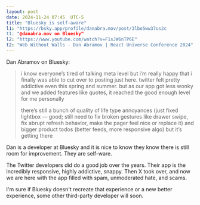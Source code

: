 ```yaml
---
layout: post
date: 2024-11-24 07:45  UTC-5
title: "Bluesky is self-aware"
l1: "https://bsky.app/profile/danabra.mov/post/3lbo5ww37us2c
t1: "@danabra.mov on Bluesky"
l2: "https://www.youtube.com/watch?v=F1sJW6nTP6E"
t2: "Web Without Walls - Dan Abramov | React Universe Conference 2024"
---
```


Dan Abramov on Bluesky:

> i know everyone’s tired of talking meta level but i’m really happy that i finally was able to cut over to posting just here. twitter felt pretty addictive even this spring and summer. but as our app got less wonky and we added features like quotes, it reached the good enough level for me personally
> 
> there’s still a bunch of quality of life type annoyances (just fixed lightbox — good; still need to fix broken gestures like drawer swipe, fix abrupt refresh behavior, make the pager feel nice or replace it) and bigger product todos (better feeds, more responsive algo) but it’s getting there

Dan is a developer at Bluesky and it is nice to know they know there is still room for improvement. They are self-ware. 

The Twitter developers did do a good job over the years. Their app is the incredibly responsive, highly addictive, snappy. Then X took over, and now we are here with the app filled with spam, unmoderated hate, and scams.

I'm sure if Bluesky doesn't recreate that experience or a new better experience, some other third-party developer will soon. 